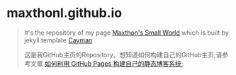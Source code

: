 # maxthonl.github.io   
> It's the repository of my page [Maxthon's Small World](https://maxthonl.github.io) which is built by jekyll template [Cayman](https://github.com/pages-themes/cayman)
>
> 这是我GitHub主页的Repository。想知道如何构建自己的GitHub主页,请参考文章 [如何利用 GitHub Pages 构建自己的静态博客系统](https://maxthonl.github.io/articles/2019-08-29/index.html);

